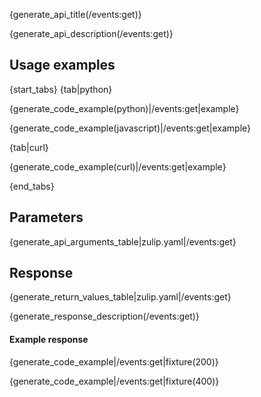 {generate_api_title(/events:get)}

{generate_api_description(/events:get)}

## Usage examples

{start_tabs}
{tab|python}

{generate_code_example(python)|/events:get|example}

{generate_code_example(javascript)|/events:get|example}

{tab|curl}

{generate_code_example(curl)|/events:get|example}

{end_tabs}

## Parameters

{generate_api_arguments_table|zulip.yaml|/events:get}

## Response

{generate_return_values_table|zulip.yaml|/events:get}

{generate_response_description(/events:get)}

#### Example response

{generate_code_example|/events:get|fixture(200)}

{generate_code_example|/events:get|fixture(400)}
